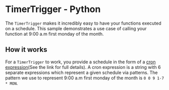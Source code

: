 # TimerTrigger - Python

The `TimerTrigger` makes it incredibly easy to have your functions executed on a schedule. This sample demonstrates a use case of calling your function at 9:00 a.m first monday of the month.

## How it works

For a `TimerTrigger` to work, you provide a schedule in the form of a [cron expression](https://en.wikipedia.org/wiki/Cron#CRON_expression)(See the link for full details). A cron expression is a string with 6 separate expressions which represent a given schedule via patterns. The pattern we use to represent 9:00 a.m first monday of the month is `0 0 9 1-7 * MON`.
